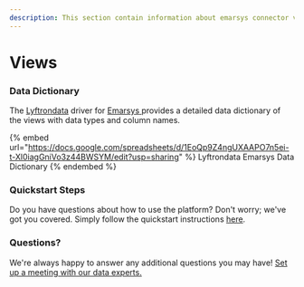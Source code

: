 ```yaml
---
description: This section contain information about emarsys connector views information
---
```


# Views

### Data Dictionary

The [Lyftrondata](https://www.lyftrondata.com/) driver for [Emarsys](https://www.lyftrondata.com/integration/Emarsys/)[ ](https://www.lyftrondata.com/integration/emarsys/)provides a detailed data dictionary of the views with data types and column names.

{% embed url="https://docs.google.com/spreadsheets/d/1EoQp9Z4ngUXAAPO7n5ei-t-Xl0iagGniVo3z44BWSYM/edit?usp=sharing" %}
Lyftrondata Emarsys Data Dictionary
{% endembed %}

### Quickstart Steps

Do you have questions about how to use the platform? Don't worry; we've got you covered. Simply follow the quickstart instructions [here](../../../../quickstart-steps.md).

### Questions? <a href="#questions" id="questions"></a>

We're always happy to answer any additional questions you may have! [Set up a meeting with our data experts.](https://www.lyftrondata.com/book-a-meeting/)


